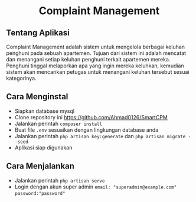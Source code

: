 <h1 align="center">Complaint Management</h1>

## Tentang Aplikasi

Complaint Management adalah sistem untuk mengelola berbagai keluhan penghuni pada sebuah apartemen. Tujuan dari sistem ini adalah mencatat dan menangani setiap keluhan penghuni terkait apartemen mereka. Penghuni tinggal melaporkan apa yang ingin mereka keluhkan, kemudian sistem akan mencarikan petugas untuk menangani keluhan tersebut sesuai kategorinya.

## Cara Menginstal

- Siapkan database mysql
- Clone repository ini https://github.com/Ahmad0126/SmartCPM
- Jalankan perintah `composer install`
- Buat file `.env` sesuaikan dengan lingkungan database anda
- Jalankan perintah `php artisan key:generate` dan `php artisan migrate --seed`
- Aplikasi siap digunakan

## Cara Menjalankan

- Jalankan perintah `php artisan serve`
- Login dengan akun super admin `email: "superadmin@example.com"` `password:"password"`

